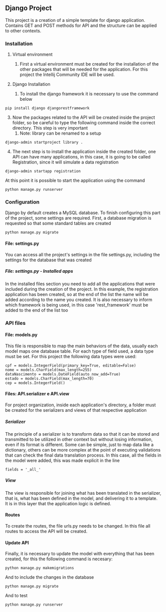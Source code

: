 ## Django Project 

This project is a creation of a simple template for django application. Contains GET and POST methods for API and the structure can be applied to other contexts.

### Installation

1. Virtual environment
   1. First a virtual environment must be created for the installation of the other packages that will be needed for the application. For this project the Intellij Community IDE will be used. 

2. Django Installation 
   1. To install the django framework it is necessary to use the command below
```
pip install django djangorestframework
```

3. Now the packages related to the API will be created inside the project folder, so be careful to type the following command inside the correct directory. This step is very important 
   1. Note: library can be renamed to a setup
```
django-admin startproject library .
```

4. The next step is to install the application inside the created folder, one API can have many applications, in this case, it is going to be called Registration, since it will simulate a data registration 
```
django-admin startapp registration
```

At this point it is possible to start the application using the command
```
python manage.py runserver
```

### Configuration

Django by default creates a MySQL database. To finish configuring this part of the project, some settings are required. First, a database migration is requested so that some standard tables are created
```
python manage.py migrate 
```

#### File: settings.py

You can access all the project's settings in the file settings.py, including the settings for the database that was created

##### File: settings.py - Installed apps

In the installed files section you need to add all the applications that were included during the creation of the project. In this example, the registration application has been created, so at the end of the list the name will be added according to the name you created. It is also necessary to inform which framework is being used, in this case 'rest_framework' must be added to the end of the list too

### API files 

#### File: models.py 

This file is responsible to map the main behaviors of the data, usually each model maps one database table. For each type of field used, a data type must be set. For this project the following data types were used:
```
cpf = models.IntegerField(primary_key=True, editable=False)
nome = models.CharField(max_length=255)
dataNascimento = models.DateField(auto_now_add=True)
estado = models.CharField(max_length=70)
cep = models.IntegerField()
```

#### Files: API.serializer e API.view  

For project organization, inside each application's directory, a folder must be created for the serializers and views of that respective application 

##### Serializer 

The principle of a serializer is to transform data so that it can be stored and transmitted to be utilized in other context but without losing information, even if its format is different. Some can be simple, just to map data like a dictionary, others can be more complex at the point of executing validations that can check the final data translation process. In this case, all the fields in the model were added, this was made explicit in the line 
```
fields = '_all_' 
```

##### View

The view is responsible for joining what has been translated in the serializer, that is, what has been defined in the model, and delivering it to a template. It is in this layer that the application logic is defined. 

#### Routes

To create the routes, the file urls.py needs to be changed. In this file all routes to access the API will be created.

#### Update API

Finally, it is necessary to update the model with everything that has been created, for this the following command is necesary:
```
python manage.py makemigrations
```

And to include the changes in the database 
```
python manage.py migrate
```

And to test 
```
python manage.py runserver
```